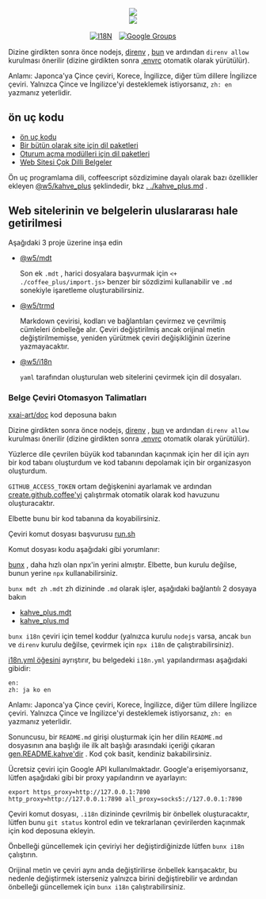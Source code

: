 <p align="center"><a href="https://xxai.art"><img src="https://cdn.jsdelivr.net/gh/xxai-art/doc/logo.svg"/></a><br/><a href="https://xxai.art"><img src="https://cdn.jsdelivr.net/gh/xxai-art/doc/xxai.svg"/></a></p><p align="center"><a href="https://github.com/xxai-art/doc#readme"><img alt="I18N" src="https://cdn.jsdelivr.net/gh/wactax/img/t.svg"/></a>　<a href="https://groups.google.com/u/0/g/xxai-art"><img alt="Google Groups" src="https://cdn.jsdelivr.net/gh/wactax/img/g-groups.svg"/></a></p>

Dizine girdikten sonra önce nodejs, [direnv](https://direnv.net) , [bun](https://github.com/oven-sh/bun) ve ardından `direnv allow` kurulması önerilir (dizine girdikten sonra [.envrc](https://github.com/xxai-art/doc/blob/main/.envrc) otomatik olarak yürütülür).

Anlamı: Japonca'ya Çince çeviri, Korece, İngilizce, diğer tüm dillere İngilizce çeviri. Yalnızca Çince ve İngilizce'yi desteklemek istiyorsanız, `zh: en` yazmanız yeterlidir.

## ön uç kodu

* [ön uç kodu](https://github.com/xxai-art/web)
* [Bir bütün olarak site için dil paketleri](https://github.com/xxai-art/web/tree/main/i18n)
* [Oturum açma modülleri için dil paketleri](https://github.com/wacpkg/user/tree/main/ui.i18n)
* [Web Sitesi Çok Dilli Belgeler](https://github.com/xxai-doc)

Ön uç programlama dili, coffeescript sözdizimine dayalı olarak bazı özellikler ekleyen [@w5/kahve_plus](http://npmjs.com/@w5/coffee_plus) şeklindedir, bkz [. ./kahve_plus.md](./coffee_plus.md) .

## Web sitelerinin ve belgelerin uluslararası hale getirilmesi

Aşağıdaki 3 proje üzerine inşa edin

* [@w5/mdt](https://www.npmjs.com/package/@w5/mdt)

  Son ek `.mdt` , harici dosyalara başvurmak için `<+ ./coffee_plus/import.js>` benzer bir sözdizimi kullanabilir ve `.md` sonekiyle işaretleme oluşturabilirsiniz.

* [@w5/trmd](https://www.npmjs.com/package/@w5/trmd)

  Markdown çevirisi, kodları ve bağlantıları çevirmez ve çevrilmiş cümleleri önbelleğe alır. Çeviri değiştirilmiş ancak orijinal metin değiştirilmemişse, yeniden yürütmek çeviri değişikliğinin üzerine yazmayacaktır.

* [@w5/i18n](https://www.npmjs.com/package/@w5/i18n)

  `yaml` tarafından oluşturulan web sitelerini çevirmek için dil dosyaları.

### Belge Çeviri Otomasyon Talimatları

[xxai-art/doc](https://github.com/xxai-art/doc) kod deposuna bakın

Dizine girdikten sonra önce nodejs, [direnv](https://direnv.net) , [bun](https://github.com/oven-sh/bun) ve ardından `direnv allow` kurulması önerilir (dizine girdikten sonra [.envrc](https://github.com/xxai-art/doc/blob/main/.envrc) otomatik olarak yürütülür).

Yüzlerce dile çevrilen büyük kod tabanından kaçınmak için her dil için ayrı bir kod tabanı oluşturdum ve kod tabanını depolamak için bir organizasyon oluşturdum.

`GITHUB_ACCESS_TOKEN` ortam değişkenini ayarlamak ve ardından [create.github.coffee'yi](https://github.com/xxai-art/doc/blob/main/create.github.coffee) çalıştırmak otomatik olarak kod havuzunu oluşturacaktır.

Elbette bunu bir kod tabanına da koyabilirsiniz.

Çeviri komut dosyası başvurusu [run.sh](https://github.com/xxai-art/doc/blob/main/run.sh)

Komut dosyası kodu aşağıdaki gibi yorumlanır:

[bunx](https://bun.sh/docs/cli/bunx) , daha hızlı olan npx'in yerini almıştır. Elbette, bun kurulu değilse, bunun yerine `npx` kullanabilirsiniz.

`bunx mdt zh` `.mdt` zh dizininde `.md` olarak işler, aşağıdaki bağlantılı 2 dosyaya bakın

* [kahve_plus.mdt](https://github.com/xxai-doc/zh/blob/main/coffee_plus.mdt)
* [kahve_plus.md](https://github.com/xxai-doc/zh/blob/main/coffee_plus.md)

`bunx i18n` çeviri için temel koddur (yalnızca kurulu `nodejs` varsa, ancak `bun` ve `direnv` kurulu değilse, çevirmek için `npx i18n` de çalıştırabilirsiniz).

[i18n.yml öğesini](https://github.com/xxai-art/doc/blob/main/i18n.yml) ayrıştırır, bu belgedeki `i18n.yml` yapılandırması aşağıdaki gibidir:

```
en:
zh: ja ko en
```

Anlamı: Japonca'ya Çince çeviri, Korece, İngilizce, diğer tüm dillere İngilizce çeviri. Yalnızca Çince ve İngilizce'yi desteklemek istiyorsanız, `zh: en` yazmanız yeterlidir.

Sonuncusu, bir `README.md` girişi oluşturmak için her dilin `README.md` dosyasının ana başlığı ile ilk alt başlığı arasındaki içeriği çıkaran [gen.README.kahve'dir](https://github.com/xxai-art/doc/blob/main/gen.README.coffee) . Kod çok basit, kendiniz bakabilirsiniz.

Ücretsiz çeviri için Google API kullanılmaktadır. Google'a erişemiyorsanız, lütfen aşağıdaki gibi bir proxy yapılandırın ve ayarlayın:

```
export https_proxy=http://127.0.0.1:7890 http_proxy=http://127.0.0.1:7890 all_proxy=socks5://127.0.0.1:7890
```

Çeviri komut dosyası, `.i18n` dizininde çevrilmiş bir önbellek oluşturacaktır, lütfen bunu `git status` kontrol edin ve tekrarlanan çevirilerden kaçınmak için kod deposuna ekleyin.

Önbelleği güncellemek için çeviriyi her değiştirdiğinizde lütfen `bunx i18n` çalıştırın.

Orijinal metin ve çeviri aynı anda değiştirilirse önbellek karışacaktır, bu nedenle değiştirmek isterseniz yalnızca birini değiştirebilir ve ardından önbelleği güncellemek için `bunx i18n` çalıştırabilirsiniz.
